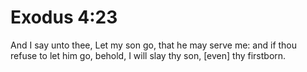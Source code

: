 # Exodus 4:23

And I say unto thee, Let my son go, that he may serve me: and if thou refuse to let him go, behold, I will slay thy son, [even] thy firstborn.